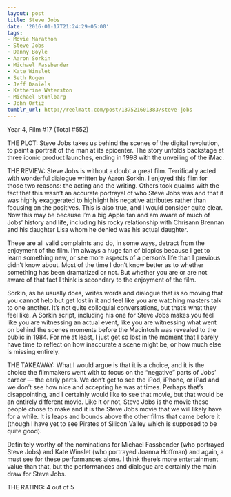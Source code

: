 ```yaml
---
layout: post
title: Steve Jobs
date: '2016-01-17T21:24:29-05:00'
tags:
- Movie Marathon
- Steve Jobs
- Danny Boyle
- Aaron Sorkin
- Michael Fassbender
- Kate Winslet
- Seth Rogen
- Jeff Daniels
- Katherine Waterston
- Michael Stuhlbarg
- John Ortiz
tumblr_url: http://reelmatt.com/post/137521601383/steve-jobs
---
```

Year 4, Film #17 (Total #552)

THE PLOT: Steve Jobs takes us behind the scenes of the digital revolution, to paint a portrait of the man at its epicenter. The story unfolds backstage at three iconic product launches, ending in 1998 with the unveiling of the iMac.

THE REVIEW: Steve Jobs is without a doubt a great film. Terrifically acted with wonderful dialogue written by Aaron Sorkin. I enjoyed this film for those two reasons: the acting and the writing. Others took qualms with the fact that this wasn’t an accurate portrayal of who Steve Jobs was and that it was highly exaggerated to highlight his negative attributes rather than focusing on the positives. This is also true, and I would consider quite clear. Now this may be because I’m a big Apple fan and am aware of much of Jobs’ history and life, including his rocky relationship with Chrisann Brennan and his daughter Lisa whom he denied was his actual daughter.

These are all valid complaints and do, in some ways, detract from the enjoyment of the film. I’m always a huge fan of biopics because I get to learn something new, or see more aspects of a person’s life than I previous didn’t know about. Most of the time I don’t know better as to whether something has been dramatized or not. But whether you are or are not aware of that fact I think is secondary to the enjoyment of the film.

Sorkin, as he usually does, writes words and dialogue that is so moving that you cannot help but get lost in it and feel like you are watching masters talk to one another. It’s not quite colloquial conversations, but that’s what they feel like. A Sorkin script, including his one for Steve Jobs makes you feel like you are witnessing an actual event, like you are witnessing what went on behind the scenes moments before the Macintosh was revealed to the public in 1984. For me at least, I just get so lost in the moment that I barely have time to reflect on how inaccurate a scene might be, or how much else is missing entirely.

THE TAKEAWAY: What I would argue is that it is a choice, and it is the choice the filmmakers went with to focus on the “negative” parts of Jobs’ career — the early parts. We don’t get to see the iPod, iPhone, or iPad and we don’t see how nice and accepting he was at times. Perhaps that’s disappointing, and I certainly would like to see that movie, but that would be an entirely different movie. Like it or not, Steve Jobs is the movie these people chose to make and it is the Steve Jobs movie that we will likely have for a while. It is leaps and bounds above the other films that came before it (though I have yet to see Pirates of Silicon Valley which is supposed to be quite good).

Definitely worthy of the nominations for Michael Fassbender (who portrayed Steve Jobs) and Kate Winslet (who portrayed Joanna Hoffman) and again, a must see for these performances alone. I think there’s more entertainment value than that, but the performances and dialogue are certainly the main draw for Steve Jobs.

THE RATING: 4 out of 5
